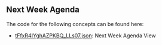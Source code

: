 ## Next Week Agenda

The code for the following concepts can be found here: 

- [tFfxR4IYghAZPKBQ\_LLs07.json](tFfxR4IYghAZPKBQ_LLs07.json): Next Week Agenda View
